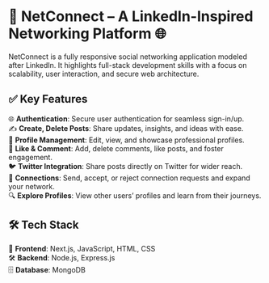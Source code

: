 # 🚀 NetConnect – A LinkedIn-Inspired Networking Platform 🌐

NetConnect is a fully responsive social networking application modeled after LinkedIn. It highlights full-stack development skills with a focus on scalability, user interaction, and secure web architecture.

## ✅ Key Features

🌐 **Authentication**: Secure user authentication for seamless sign-in/up.  
✍️ **Create, Delete Posts**: Share updates, insights, and ideas with ease.  
👤 **Profile Management**: Edit, view, and showcase professional profiles.  
💬 **Like & Comment**: Add, delete comments, like posts, and foster engagement.  
🐦 **Twitter Integration**: Share posts directly on Twitter for wider reach.  
🤝 **Connections**: Send, accept, or reject connection requests and expand your network.  
🔍 **Explore Profiles**: View other users’ profiles and learn from their journeys.  

## 🛠️ Tech Stack

🎨 **Frontend**: Next.js, JavaScript, HTML, CSS  
🛠️ **Backend**: Node.js, Express.js  
🗄️ **Database**: MongoDB
